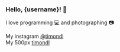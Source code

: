 ### Hello, {username}! 🙌

I love programming 💻 and photographing 📷  

My instagram [@timondl](https://instagram.com/timondl)  
My 500px [timondl](https://500px.com/timondl)  
